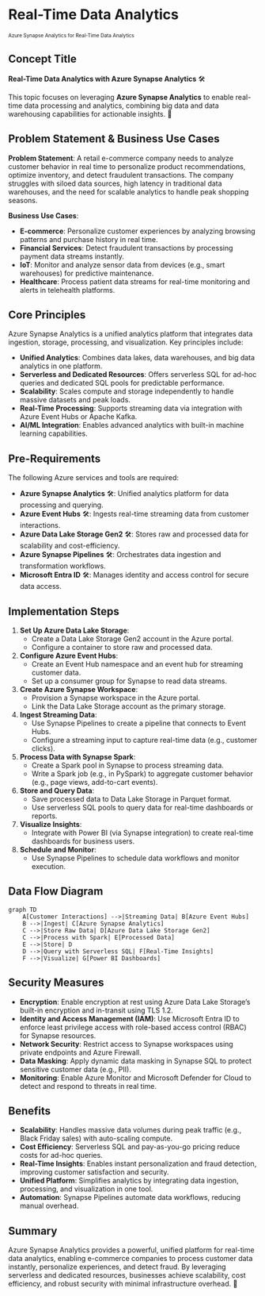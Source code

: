 # Real-Time Data Analytics
<font size="1"> Azure Synapse Analytics for Real-Time Data Analytics
</font>


## Concept Title
**Real-Time Data Analytics with Azure Synapse Analytics** 🛠️

This topic focuses on leveraging **Azure Synapse Analytics** to enable real-time data processing and analytics, combining big data and data warehousing capabilities for actionable insights. 🚀

## Problem Statement & Business Use Cases
**Problem Statement**: A retail e-commerce company needs to analyze customer behavior in real time to personalize product recommendations, optimize inventory, and detect fraudulent transactions. The company struggles with siloed data sources, high latency in traditional data warehouses, and the need for scalable analytics to handle peak shopping seasons.

**Business Use Cases**:
- **E-commerce**: Personalize customer experiences by analyzing browsing patterns and purchase history in real time.
- **Financial Services**: Detect fraudulent transactions by processing payment data streams instantly.
- **IoT**: Monitor and analyze sensor data from devices (e.g., smart warehouses) for predictive maintenance.
- **Healthcare**: Process patient data streams for real-time monitoring and alerts in telehealth platforms.

## Core Principles
Azure Synapse Analytics is a unified analytics platform that integrates data ingestion, storage, processing, and visualization. Key principles include:
- **Unified Analytics**: Combines data lakes, data warehouses, and big data analytics in one platform.
- **Serverless and Dedicated Resources**: Offers serverless SQL for ad-hoc queries and dedicated SQL pools for predictable performance.
- **Scalability**: Scales compute and storage independently to handle massive datasets and peak loads.
- **Real-Time Processing**: Supports streaming data via integration with Azure Event Hubs or Apache Kafka.
- **AI/ML Integration**: Enables advanced analytics with built-in machine learning capabilities.

## Pre-Requirements
The following Azure services and tools are required:
- **Azure Synapse Analytics** 🛠️: Unified analytics platform for data processing and querying.
- **Azure Event Hubs** 🛠️: Ingests real-time streaming data from customer interactions.
- **Azure Data Lake Storage Gen2** 🛠️: Stores raw and processed data for scalability and cost-efficiency.
- **Azure Synapse Pipelines** 🛠️: Orchestrates data ingestion and transformation workflows.
- **Microsoft Entra ID** 🛠️: Manages identity and access control for secure data access.

## Implementation Steps
1. **Set Up Azure Data Lake Storage**:
   - Create a Data Lake Storage Gen2 account in the Azure portal.
   - Configure a container to store raw and processed data.
2. **Configure Azure Event Hubs**:
   - Create an Event Hub namespace and an event hub for streaming customer data.
   - Set up a consumer group for Synapse to read data streams.
3. **Create Azure Synapse Workspace**:
   - Provision a Synapse workspace in the Azure portal.
   - Link the Data Lake Storage account as the primary storage.
4. **Ingest Streaming Data**:
   - Use Synapse Pipelines to create a pipeline that connects to Event Hubs.
   - Configure a streaming input to capture real-time data (e.g., customer clicks).
5. **Process Data with Synapse Spark**:
   - Create a Spark pool in Synapse to process streaming data.
   - Write a Spark job (e.g., in PySpark) to aggregate customer behavior (e.g., page views, add-to-cart events).
6. **Store and Query Data**:
   - Save processed data to Data Lake Storage in Parquet format.
   - Use serverless SQL pools to query data for real-time dashboards or reports.
7. **Visualize Insights**:
   - Integrate with Power BI (via Synapse integration) to create real-time dashboards for business users.
8. **Schedule and Monitor**:
   - Use Synapse Pipelines to schedule data workflows and monitor execution.

## Data Flow Diagram
```mermaid
graph TD
    A[Customer Interactions] -->|Streaming Data| B[Azure Event Hubs]
    B -->|Ingest| C[Azure Synapse Analytics]
    C -->|Store Raw Data| D[Azure Data Lake Storage Gen2]
    C -->|Process with Spark| E[Processed Data]
    E -->|Store| D
    D -->|Query with Serverless SQL| F[Real-Time Insights]
    F -->|Visualize| G[Power BI Dashboards]
```

## Security Measures
- **Encryption**: Enable encryption at rest using Azure Data Lake Storage’s built-in encryption and in-transit using TLS 1.2.[](https://www.sentinelone.com/cybersecurity-101/cloud-security/azure-security-best-practices/)
- **Identity and Access Management (IAM)**: Use Microsoft Entra ID to enforce least privilege access with role-based access control (RBAC) for Synapse resources.[](https://learn.microsoft.com/en-us/azure/security/fundamentals/technical-capabilities)
- **Network Security**: Restrict access to Synapse workspaces using private endpoints and Azure Firewall.[](https://intercept.cloud/en-gb/blogs/azure-security-best-practices)
- **Data Masking**: Apply dynamic data masking in Synapse SQL to protect sensitive customer data (e.g., PII).
- **Monitoring**: Enable Azure Monitor and Microsoft Defender for Cloud to detect and respond to threats in real time.[](https://learn.microsoft.com/en-us/azure/defender-for-cloud/review-security-recommendations)

## Benefits
- **Scalability**: Handles massive data volumes during peak traffic (e.g., Black Friday sales) with auto-scaling compute.
- **Cost Efficiency**: Serverless SQL and pay-as-you-go pricing reduce costs for ad-hoc queries.
- **Real-Time Insights**: Enables instant personalization and fraud detection, improving customer satisfaction and security.
- **Unified Platform**: Simplifies analytics by integrating data ingestion, processing, and visualization in one tool.
- **Automation**: Synapse Pipelines automate data workflows, reducing manual overhead.

## Summary
Azure Synapse Analytics provides a powerful, unified platform for real-time data analytics, enabling e-commerce companies to process customer data instantly, personalize experiences, and detect fraud. By leveraging serverless and dedicated resources, businesses achieve scalability, cost efficiency, and robust security with minimal infrastructure overhead. 🚀[](https://azure.microsoft.com/en-us/products/)